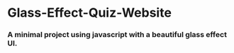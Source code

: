 # Glass-Effect-Quiz-Website
### A minimal project using javascript with a beautiful glass effect UI.
